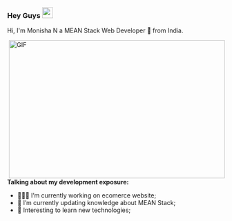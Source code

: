 ### Hey Guys <img src="https://media.giphy.com/media/hvRJCLFzcasrR4ia7z/giphy.gif" width="25px">

Hi, I'm Monisha N a  MEAN Stack Web Developer 🚀 from India.

  <img align="right" alt="GIF" src="https://github.com/Monisha1201/monishaN/blob/main/meanstack.gif" width="500" height="320" />
  
**Talking about my development exposure:**

- 👨🏽‍💻 I’m currently working on ecomerce website;
- 🌱 I’m currently updating knowledge about MEAN Stack; 
- 🌱 Interesting to learn new technologies;



